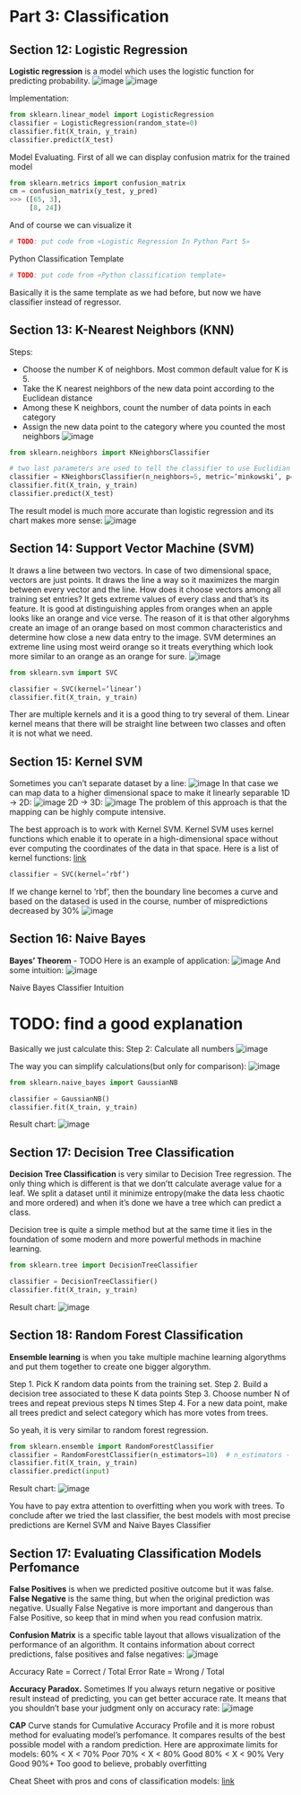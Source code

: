 # Part 3:  Classification

## Section 12: Logistic Regression
**Logistic regression** is a model which uses the logistic function for predicting probability.
![image](images/15.png)
![image](images/16.png)

Implementation:
```python
from sklearn.linear_model import LogisticRegression
classifier = LogisticRegression(random_state=0)
classifier.fit(X_train, y_train)
classifier.predict(X_test)
```

Model Evaluating.
First of all we can display confusion matrix for the trained model
```python
from sklearn.metrics import confusion_matrix
cm = confusion_matrix(y_test, y_pred)
>>> ([65, 3],
     [8, 24])
```

And of course we can visualize it
```python
# TODO: put code from «Logistic Regression In Python Part 5»
```

Python Classification Template
```python
# TODO: put code from «Python classification template»
```
Basically it is the same template as we had before, but now we have classifier instead of regressor.


## Section 13: K-Nearest Neighbors (KNN)

Steps:
* Choose the number K of neighbors. Most common default value for K is 5.
* Take the K nearest neighbors of the new data point according to the Euclidean distance
* Among these K neighbors, count the number of data points in each category
* Assign the new data point to the category where you counted the most neighbors
![image](images/17.png)

```python
from sklearn.neighbors import KNeighborsClassifier

# two last parameters are used to tell the classifier to use Euclidian distance
classifier = KNeighborsClassifier(n_neighbors=5, metric=‘minkowski’, p=2)
classifier.fit(X_train, y_train)
classifier.predict(X_test)
```

The result model is much more accurate than logistic regression and its chart makes more sense: ![image](images/18.png)


## Section 14: Support Vector Machine (SVM)
It draws a line between two vectors. In case of two dimensional space, vectors are just points. It draws the line a way so it maximizes the margin between every vector and the line. How does it choose vectors among all training set entries? It gets extreme values of every class and that’s its feature. It is good at distinguishing apples from oranges when an apple looks like an orange and vice verse. The reason of it is that other algoryhms create an image of an orange based on most common characteristics and determine how close a new data entry to the image. SVM determines an extreme line using most weird orange so it treats everything which look more similar to an orange as an orange for sure.
![image](images/19.png)

```python
from sklearn.svm import SVC

classifier = SVC(kernel=‘linear’)
classifier.fit(X_train, y_train)
```
Ther are multiple kernels and it is a good thing to try several of them. Linear kernel means that there will be straight line between two classes and often it is not what we need.

## Section 15: Kernel SVM
Sometimes you can’t separate dataset by a line: ![image](images/20.png)
In that case we can map data to a higher dimensional space to make it linearly separable
1D -> 2D:  ![image](images/21.png)
2D -> 3D:  ![image](images/22.png)
The problem of this approach is that the mapping can be highly compute intensive.

The best approach is to work with Kernel SVM.
Kernel SVM uses kernel functions which enable it to operate in a high-dimensional space without ever computing the coordinates of the data in that space.
Here is a list of kernel functions: [link](https://web.archive.org/web/20170408175954/http://mlkernels.readthedocs.io/en/latest/)

```python
classifier = SVC(kernel=‘rbf’)
```
If we change kernel to ‘rbf’, then the boundary line becomes a curve and based on the datased is used in the course, number of mispredictions decreased by 30%
![image](images/23.png)


## Section 16: Naive Bayes
**Bayes’ Theorem** - TODO
Here is an example of application: ![image](images/24.png)
And some intuition: ![image](images/25.png)

Naive Bayes Classifier Intuition
# TODO: find a good explanation

Basically we just calculate this:
Step 2: Calculate all numbers ![image](images/26.png)

The way you can simplify calculations(but only for comparison): ![image](images/27.png)

```python
from sklearn.naive_bayes import GaussianNB

classifier = GaussianNB()
classifier.fit(X_train, y_train)
```
Result chart: ![image](images/28.png)


## Section 17: Decision Tree Classification
**Decision Tree Classification** is very similar to Decision Tree regression. The only thing which is different is that we don’tt calculate average value for a leaf. We split a dataset until it minimize entropy(make the data less chaotic and more ordered) and when it’s done we have a tree which can predict a class.

Decision tree is quite a simple method but at the same time it lies in the foundation of some modern and more powerful methods in machine learning.

```python
from sklearn.tree import DecisionTreeClassifier

classifier = DecisionTreeClassifier()
classifier.fit(X_train, y_train)
```

Result chart: ![image](images/29.png)


## Section 18: Random Forest Classification

**Ensemble learning** is when you take multiple machine learning algorythms and put them together to create one bigger algorythm.

Step 1. Pick K random data points from the training set.
Step 2. Build a decision tree associated to these K data points
Step 3. Choose number N of trees and repeat previous steps N times
Step 4. For a new data point, make all trees predict and select category which has more votes from trees.

So yeah, it is very similar to random forest regression.

```python
from sklearn.ensemble import RandomForestClassifier
classifier = RandomForestClassifier(n_estimators=10)  # n_estimators - the number of trees
classifier.fit(X_train, y_train)
classifier.predict(input)
```

Result chart: ![image](images/30.png)

You have to pay extra attention to overfitting when you work with trees.
To conclude after we tried the last classifier, the best models with most precise predictions are Kernel SVM and Naive Bayes Classifier


## Section 17: Evaluating Classification Models Perfomance

**False Positives** is when we predicted positive outcome but it was false. **False Negative** is the same thing, but when the original prediction was negative.
Usually False Negative is more important and dangerous than False Positive, so keep that in mind when you read confusion matrix.

**Confusion Matrix** is a specific table layout that allows visualization of the performance of an algorithm. It contains information about correct predictions, false positives and false negatives: ![image](images/31.png)

Accuracy Rate = Correct / Total
Error Rate = Wrong / Total

**Accuracy Paradox.** Sometimes If you always return negative or positive result instead of predicting, you can get better accurace rate. It means that you shouldn’t base your judgment only on accuracy rate: ![image](images/32.png)

**CAP** Curve stands for Cumulative Accuracy Profile and it is more robust method for evaluating model’s perfomance. It compares results of the best possible model with a random prediction. Here are approximate limits for models:
60% < X < 70%  Poor
70% < X < 80%  Good
80% < X < 90%  Very Good
90%+           Too good to believe, probably overfitting

Cheat Sheet with pros and cons of classification models: [link](https://sds-platform-private.s3-us-east-2.amazonaws.com/uploads/P14-Classification-Pros-Cons.pdf)

